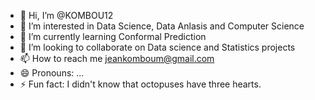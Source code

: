 - 👋 Hi, I’m @KOMBOU12
- 👀 I’m interested in Data Science, Data Anlasis and Computer Science
- 🌱 I’m currently learning Conformal Prediction
- 💞️ I’m looking to collaborate on Data science and Statistics projects
- 📫 How to reach me jeankomboum@gmail.com
- 😄 Pronouns: ...
- ⚡ Fun fact: I didn't know that octopuses have three hearts.

<!---
KOMBOU12/KOMBOU12 is a ✨ special ✨ repository because its `README.md` (this file) appears on your GitHub profile.
You can click the Preview link to take a look at your changes.
--->

